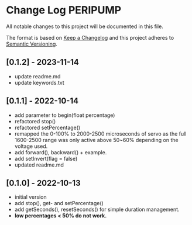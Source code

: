 # Change Log PERIPUMP

All notable changes to this project will be documented in this file.

The format is based on [Keep a Changelog](http://keepachangelog.com/)
and this project adheres to [Semantic Versioning](http://semver.org/).


## [0.1.2] - 2023-11-14
- update readme.md
- update keywords.txt


## [0.1.1] - 2022-10-14
- add parameter to begin(float percentage)
- refactored stop()
- refactored setPercentage()
- remapped the 0-100% to 2000-2500 microseconds of servo as
  the full 1600-2500 range was only active above 50~60%
  depending on the voltage used.
- add forward(), backward() + example.
- add setInvert(flag = false)
- updated readme.md

## [0.1.0] - 2022-10-13
- initial version
- add stop(), get- and setPercentage()
- add getSeconds(), resetSeconds() for simple duration management.
- **low percentages < 50% do not work.**



